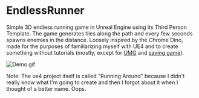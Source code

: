 # EndlessRunner

Simple 3D endless running game in Unreal Engine using its Third Person Template. The game generates tiles along the path and every few seconds spawns enemies in the distance. Loosely inspired by the Chrome Dino, made for the purposes of familiarizing myself with UE4 and to create something without tutorials (mostly, except for [UMG](https://www.unrealengine.com/en-US/onlinelearning-courses/your-first-hour-with-umg) and [saving game](https://www.youtube.com/watch?v=Iu3pgdEJnv8)).

![Demo gif](img/EndlessRunnerDemo.gif)

Note: The ue4 project itself is called "Running Around" because I didn't really know what I'm going to create and then I forgot about it when I thought of a better name. Oops.
